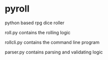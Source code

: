 # pyroll
python based rpg dice roller

roll.py contains the rolling logic

rollcli.py contains the command line program

parser.py contains parsing and validating logic
